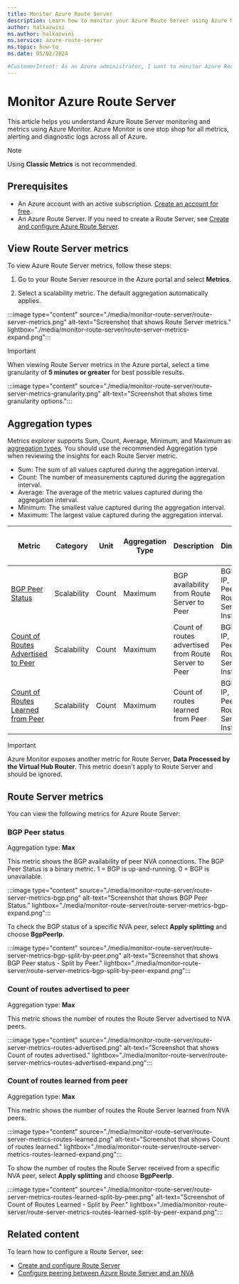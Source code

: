 ```yaml
---
title: Monitor Azure Route Server
description: Learn how to monitor your Azure Route Server using Azure Monitor and understand available metrics.
author: halkazwini
ms.author: halkazwini
ms.service: azure-route-server
ms.topic: how-to
ms.date: 05/02/2024

#CustomerIntent: As an Azure administrator, I want to monitor Azure Route Server so that I'm aware of its metrics like the number of routes advertised and learned.
---
```


# Monitor Azure Route Server

This article helps you understand Azure Route Server monitoring and metrics using Azure Monitor. Azure Monitor is one stop shop for all metrics, alerting and diagnostic logs across all of Azure.
 
> [!NOTE]
> Using **Classic Metrics** is not recommended.

## Prerequisites

- An Azure account with an active subscription. [Create an account for free](https://azure.microsoft.com/free/?WT.mc_id=A261C142F).
- An Azure Route Server. If you need to create a Route Server, see [Create and configure Azure Route Server](quickstart-configure-route-server-portal.md).

## View Route Server metrics

To view Azure Route Server metrics, follow these steps:

1. Go to your Route Server resource in the Azure portal and select **Metrics**.

1. Select a scalability metric. The default aggregation automatically applies.

:::image type="content" source="./media/monitor-route-server/route-server-metrics.png" alt-text="Screenshot that shows Route Server metrics." lightbox="./media/monitor-route-server/route-server-metrics-expand.png":::

> [!IMPORTANT]
> When viewing Route Server metrics in the Azure portal, select a time granularity of **5 minutes or greater** for best possible results.
> 
> :::image type="content" source="./media/monitor-route-server/route-server-metrics-granularity.png" alt-text="Screenshot that shows time granularity options.":::

## Aggregation types

Metrics explorer supports Sum, Count, Average, Minimum, and Maximum as [aggregation types](/azure/azure-monitor/essentials/metrics-charts#aggregation). You should use the recommended Aggregation type when reviewing the insights for each Route Server metric.

- Sum: The sum of all values captured during the aggregation interval.
- Count: The number of measurements captured during the aggregation interval.
- Average: The average of the metric values captured during the aggregation interval.
- Minimum: The smallest value captured during the aggregation interval.
- Maximum: The largest value captured during the aggregation interval.

| Metric | Category | Unit | Aggregation Type | Description | Dimensions |  Exportable via Diagnostic Settings? | 
| --- | --- | --- | --- | --- | --- | --- | 
| [BGP Peer Status](#bgp) | Scalability | Count | Maximum | BGP availability from Route Server to Peer | BGP Peer IP, BGP Peer Type, Route Server Instance |  Yes | 
| [Count of Routes Advertised to Peer](#advertised) | Scalability | Count | Maximum | Count of routes advertised from Route Server to Peer | BGP Peer IP, BGP Peer Type, Route Server Instance |  Yes|
| [Count of Routes Learned from Peer](#received) | Scalability | Count | Maximum | Count of routes learned from Peer | BGP Peer IP, BGP Peer Type, Route Server Instance | Yes 

> [!IMPORTANT]
> Azure Monitor exposes another metric for Route Server, **Data Processed by the Virtual Hub Router**. This metric doesn't apply to Route Server and should be ignored.

## Route Server metrics

You can view the following metrics for Azure Route Server:

### <a name = "bgp"></a>BGP Peer status

Aggregation type: **Max**

This metric shows the BGP availability of peer NVA connections. The BGP Peer Status is a binary metric. 1 = BGP is up-and-running. 0 = BGP is unavailable.

:::image type="content" source="./media/monitor-route-server/route-server-metrics-bgp.png" alt-text="Screenshot that shows BGP Peer Status." lightbox="./media/monitor-route-server/route-server-metrics-bgp-expand.png":::

To check the BGP status of a specific NVA peer, select **Apply splitting** and choose **BgpPeerIp**.

:::image type="content" source="./media/monitor-route-server/route-server-metrics-bgp-split-by-peer.png" alt-text="Screenshot that shows BGP Peer status - Split by Peer." lightbox="./media/monitor-route-server/route-server-metrics-bgp-split-by-peer-expand.png":::

### <a name = "advertised"></a>Count of routes advertised to peer

Aggregation type: **Max**

This metric shows the number of routes the Route Server advertised to NVA peers.

:::image type="content" source="./media/monitor-route-server/route-server-metrics-routes-advertised.png" alt-text="Screenshot that shows Count of routes advertised." lightbox="./media/monitor-route-server/route-server-metrics-routes-advertised-expand.png":::

### <a name = "received"></a>Count of routes learned from peer 

Aggregation type: **Max**

This metric shows the number of routes the Route Server learned from NVA peers.

:::image type="content" source="./media/monitor-route-server/route-server-metrics-routes-learned.png" alt-text="Screenshot that shows Count of routes learned." lightbox="./media/monitor-route-server/route-server-metrics-routes-learned-expand.png":::

To show the number of routes the Route Server received from a specific NVA peer, select **Apply splitting** and choose **BgpPeerIp**.

:::image type="content" source="./media/monitor-route-server/route-server-metrics-routes-learned-split-by-peer.png" alt-text="Screenshot of Count of Routes Learned - Split by Peer." lightbox="./media/monitor-route-server/route-server-metrics-routes-learned-split-by-peer-expand.png":::

## Related content

To learn how to configure a Route Server, see:
 
- [Create and configure Route Server](quickstart-configure-route-server-portal.md)
- [Configure peering between Azure Route Server and an NVA](tutorial-configure-route-server-with-quagga.md)
